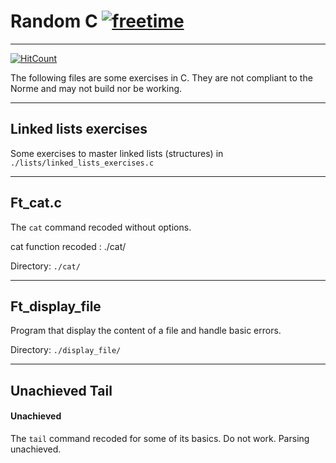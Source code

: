 # Random C [![freetime](https://i.imgur.com/8IcDLkc.png)](i.imgur.com/8IcDLkc.png)

---

[![HitCount](http://hits.dwyl.io/Ant0wan/Random-C.svg)](http://hits.dwyl.io/Ant0wan/Random-C)

The following files are some exercises in C. They are not compliant to the Norme and may not build nor be working.

---

## Linked lists exercises

Some exercises to master linked lists (structures) in `./lists/linked_lists_exercises.c`

---

## Ft_cat.c

The `cat` command recoded without options.

cat function recoded : ./cat/

Directory: `./cat/`

---

## Ft_display_file

Program that display the content of a file and handle basic errors.

Directory: `./display_file/`

---

## Unachieved Tail

#### Unachieved

The `tail` command recoded for some of its basics. Do not work. Parsing unachieved.
